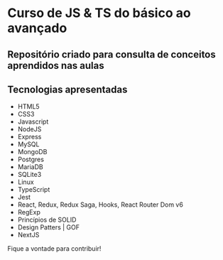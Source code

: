 # Curso de JS & TS do básico ao avançado

## Repositório criado para consulta de conceitos aprendidos nas aulas

## Tecnologias apresentadas

- HTML5
- CSS3
- Javascript
- NodeJS
- Express
- MySQL
- MongoDB
- Postgres
- MariaDB
- SQLite3
- Linux
- TypeScript
- Jest
- React, Redux, Redux Saga, Hooks, React Router Dom v6
- RegExp
- Princípios de SOLID
- Design Patters | GOF
- NextJS

Fique a vontade para contribuir!
